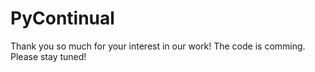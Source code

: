 # PyContinual
Thank you so much for your interest in our work! The code is comming. Please stay tuned!
